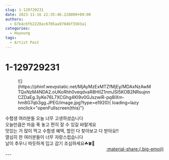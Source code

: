 ```yaml
---
slug: 1-129729231
date: 2023-11-16 22:35:46.228000+09:00
authors:
  - 67b4c6fb2220ac6705aa97046f3503a1
categories:
  - Hayoung
tags:
  - Artist Post
---
```


# 1-129729231

<div class="post-container" markdown="1">
<div class="content-container md-sidebar__scrollwrap" markdown="1">


<figure markdown="1">
![](https://phinf.wevpstatic.net/MjAyMzExMTZfMjEy/MDAxNzAwMTQxNzM4NDA2.oUKoRhh0veqdvaR8HIIZ1nmJSI5KOB2NRsujnnCZDaEg.3yKe76L7XCGhg4KI9v0GJszwiR-pq8lXm-hm8G7qb3gg.JPEG/image.jpg?type=e1920){ loading=lazy onclick="openFullscreen(this)"}
</figure>
수험생 여러분들 오늘 너무 고생하셨습니다<br>오늘만큼은 마음 푹 놓고 편히 잘 수 있길 바랄게요<br>맛있는 거 많이 먹고 수험생 혜택, 할인 다 찾아보고 다 받아요!! <br>열심히 한 여러분들이 너무 자랑스럽습니다<br>날이 추우니 따듯하게 입고 감기 조심하세요☘🍀🥰

</div>
</div>

<div style="text-align: right;" markdown="1">
<a href="https://weverse.io/fromis9/artist/1-129729231" style="text-align: right;">:material-share:{.big-emoji}</a>
</div>
---
